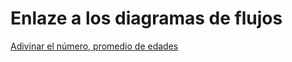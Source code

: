 # Enlaze a los diagramas de flujos

[Adivinar el número, promedio de edades ](https://viewer.diagrams.net/?lightbox=1&highlight=0000ff&nav=1&title=guessNumber.drawio&page-id=AdtsBY_rc_XkscZplyJk#Uhttps%3A%2F%2Fdrive.google.com%2Fuc%3Fid%3D1JgZQM_DmjxdeNkUPIU6_JNwP-1DMTELd%26export%3Ddownload#%7B%22pageId%22%3A%22AEBO0bEPdG_oAkH96Bb4%22%7D)